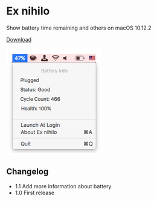 # Ex nihilo
Show battery time remaining and others on macOS 10.12.2

[Download](https://github.com/Vayn/ex-nihilo/blob/master/ExNihilo_1.0.dmg?raw=true)

![Screenshot][1]

## Changelog

- 1.1 Add more information about battery
- 1.0 First release

[1]: https://github.com/Vayn/ex-nihilo/blob/master/Screenshot.png?raw=true


